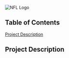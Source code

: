 ![NFL Logo](/Image/NFLMockDraftSimulator_NFLLogo.png)

## Table of Contents
[Project Description](#project-description)

## Project Description
